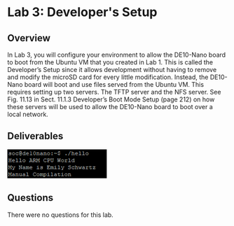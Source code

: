 # Lab 3: Developer's Setup

## Overview
In Lab 3, you will configure your environment to allow the DE10-Nano board to
boot from the Ubuntu VM that you created in Lab 1. This is called the Developer’s
Setup since it allows development without having to remove and modify the microSD
card for every little modification. Instead, the DE10-Nano board will boot and use
files served from the Ubuntu VM. This requires setting up two servers. The TFTP
server and the NFS server. See Fig. 11.13 in Sect. 11.1.3 Developer’s Boot Mode
Setup (page 212) on how these servers will be used to allow the DE10-Nano board
to boot over a local network.

## Deliverables
<Hello World><img src="assets/helloWorldLab3.png">

## Questions
There were no questions for this lab.